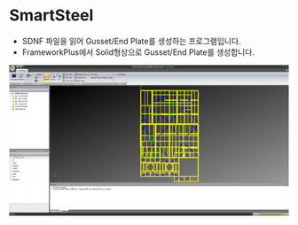 # SmartSteel
* SDNF 파일을 읽어 Gusset/End Plate를 생성하는 프로그램입니다.
* FrameworkPlus에서 Solid형상으로 Gusset/End Plate를 생성합니다.

<img src="https://github.com/humkyung/SmartSteel/blob/master/Docs/SmartSteel.png" align="left" />
